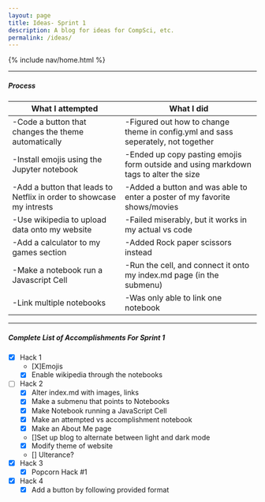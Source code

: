 ```yaml
---
layout: page
title: Ideas- Sprint 1
description: A blog for ideas for CompSci, etc.
permalink: /ideas/
---
```



{% include nav/home.html %}

<hr>

<h5> Process </h5>

| What I attempted | What I did |
|-----------------|-----------------|
| -Code a button that changes the theme automatically| -Figured out how to change theme in config.yml and sass seperately, not together|
| -Install emojis using the Jupyter notebook | -Ended up copy pasting emojis form outside and using markdown tags to alter the size|
| -Add a button that leads to Netflix in order to showcase my intrests| -Added a button and was able to enter a poster of my favorite shows/movies|
| -Use wikipedia to upload data onto my website| -Failed miserably, but it works in my actual vs code|
| -Add a calculator to my games section| -Added Rock paper scissors instead|
| -Make a notebook run a Javascript Cell| -Run the cell, and connect it onto my index.md page (in the submenu)|
| -Link multiple notebooks| -Was only able to link one notebook|


<hr>

<h5> Complete List of Accomplishments For Sprint 1 </h5>

- [X] Hack 1 
    - [X]Emojis
    - [X] Enable wikipedia through the notebooks
- [ ] Hack 2
    - [X] Alter index.md with images, links
    - [X] Make a submenu that points to Notebooks
    - [X] Make Notebook running a JavaScript Cell
    - [X] Make an attempted vs accomplishment notebook
    - [X] Make an About Me page
    - []Set up blog to alternate between light and dark mode
    - [X] Modify theme of website
    - [] Ulterance?
- [X] Hack 3 
    - [X] Popcorn Hack #1
- [X] Hack 4
    - [X] Add a button by following provided format